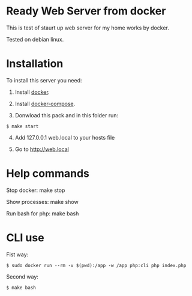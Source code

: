 # Ready Web Server from docker

This is test of staurt up web server for my home works by docker.

Tested on debian linux.


# Installation

To install this server you need:

1. Install [docker](https://docs.docker.com/install/linux/docker-ce/debian/).

2. Install [docker-compose](https://docs.docker.com/compose/install/).

3. Donwload this pack and in this folder run:
```
$ make start
``` 

4. Add 127.0.0.1 web.local to your hosts file

5. Go to http://web.local


# Help commands

Stop docker: make stop

Show processes: make show

Run bash for php: make bash


# CLI use

Fist way:
```
$ sudo docker run --rm -v $(pwd):/app -w /app php:cli php index.php
```

Second way:
```
$ make bash
```
